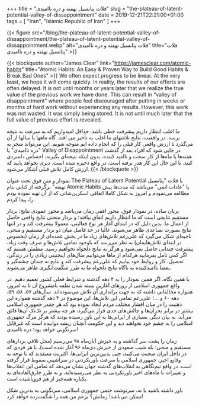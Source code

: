+++
title = "فلات پتانسیل نهفته و دره ناامیدی"
slug = "the-plateau-of-latent-potential-valley-of-dissappointment"
date = 2019-12-21T22:21:00+01:00
tags = [ "Iran", "Islamic Republic of Iran" ]
+++

{{< figure src="/blog/the-plateau-of-latent-potential-valley-of-dissappointment/the-plateau-of-latent-potential-valley-of-dissappointment.webp" alt="فلات پتانسیل نهفته و دره ناامیدی" title="فلات پتانسیل نهفته و دره ناامیدی" >}}

{{< blockquote author="James Clear" link="https://jamesclear.com/atomic-habits" title="Atomic Habits: An Easy & Proven Way to Build Good Habits & Break Bad Ones" >}}
We often expect progress to be linear. At the very least, we hope it will come quickly. In reality, the results of our efforts are often delayed. It is not until months or years later that we realize the true value of the previous work we have done. This can result in “valley of disappointment” where people feel discouraged after putting in weeks or months of hard work without experiencing any results. However, this work was not wasted. It was simply being stored. It is not until much later that the full value of previous effort is revealed.

ما اغلب انتظار داریم پیشرفت خطی باشد. حداقل امیدواریم که به سرعت به نتیجه برسد. در واقعیت، نتایج تلاشهای ما اغلب به تأخیر می افتد. گاه ماهها یا سالها از آن می‌گذرد تا ارزش واقعی کار قبلی را که انجام داده ایم متوجه شویم. این می‌تواند منجر به "دره ناامیدی" یا Valley of Disappointment در جایی شود که افراد بعد از گذشت هفته‌ها یا ماه‌ها از کار سخت و ناامید کننده، بدون اینکه نتیجه‌ای بگیرند، احساس دلسردی کنند. با این حال این کار هدر نرفته است. در واقع ذخیره شده است. دیری نخواهد پایید که ارزش کامل تلاش قبلی آشکار می‌شود.
{{< /blockquote >}}

نمودار و متن فوق تحت عنوان The Plateau of Latent Potential یا فلات "پتانسیل نهفته" برگرفته از کتابی بنام Atomic Habits یا "عادات اتمی" می‌باشد که مدت‌ها پیش مطالعه می‌نمودم و امروز به شکل کاملا اتفاقی اسکرین‌شاتی که از آن تهیه نموده بودم را، پیدا کردم.

بزبان ساده، در نمودار فوق، محور افقی زمان می‌باشد و محور عمودی نتایج؛ بردار مستقیم نتایجی است که ما انتظار داریم اتفاق بیافتد؛ و بردار منحنی نتایج واقعی حاصل از اعمال ما. بدین دلیل که در ابتدای آغاز هر نوع فعالیتی، معمولا پیشرفت کند و در انتها نتایج بصورت تصاعدی ظاهر می‌شوند، غالبا در حد فاصل میان دو بردار مستقیم و منحی، ناحیه‌ای شکل می‌گیرد که علی‌رغم تلاش‌های زیاد ما در بخش عمده‌ای از زمان (بخصوص در ابتدای تلاش‌هایمان) به نظر می‌رسد که باوجود تمامی تلاش‌ها و صرف وقت زیاد، پیشرفت چندانی حاصل نمی‌شود و هرگز به نتایج دلخواه نخواهیم رسید. مطمئن هستم که اگر کمی تامل بفرمایید هرکدام از ماها می‌توانیم مثال‌های اینچنینی زیادی را در زندگی، تحصیل، کار و روابط خود بیابیم که علی‌رغم پیشرفت کند و نتایج نه چندان چشمگیر و بعضا ناامید‌کننده به ناگاه نتایج دلخواه ما به طرز شگفت‌انگیزی ظاهر می‌شوند.

با همین نگاه، اگر همین نمودار را به ۴ دهه گذشته و شرایط فعلی کشور تعمیم دهیم، در واقع جمهوری اسلامی از روزهای آغازین بسته شدن نطفه نامشروع آن تا به امروز، همواره مخالفانی داشته که به جهت براندازی آن تلاش می‌نموده‌اند. سال‌های ۵۷، ۵۸، ۵۹، دهه ۶۰ و ...؛ علی‌رغم تمامی این تلاش‌ها، این موضوع در ۴ دهه گذشته همواره این ذهنیت را در میان اقشار مختلف مردم ایجاد نموده بود که هر چقدر جمهوری اسلامی بیشتر در برابر بحران‌ها و چالش‌های جدی قرار می‌گیرد، هر چه بیشتر بر تک‌تک آن‌ها فائق می‌آید. به بیان دیگر، بسیاری از ایرانی‌ها به این باور رسیده بودند که هرگز مرگ جمهوری اسلامی را به چشم خود نخواهند دید و این حکومت آنچنان ریشه دوانیده است که غیرقابل سرنگونی خواهد بود؛ دره ناامیدی!

زمان را پشت سر گذاشته و به خیزش آبان‌ماه ۹۸ می‌رسیم (محل تلاقی بردارهای مستقیم و منحی؛ بله شیب صعودی از خیزش دی‌ماه ۹۶ آغاز شده است)، با هر فردی که در داخل ایران صحبت می‌کنید، حتی بدبین‌ترین ایرانی‌ها، اکثریت معتقدند که با توجه به وقایع اخیر، جمهوری اسلامی با سرعت باورنکردنی در سراشیبی سقوط قرار گرفته است. در واقع نیم‌نگاهی به انقلاب‌های گذشته جهان نشان می‌دهد که تمامی این انقلاب‌ها و تغییرات تا ماه‌های اخیر باورنکردنی به نظر می‌رسیده‌اند، و به طرز خارق‌العاده‌ای به یکباره همه‌چیز از هم فروپاشیده است.

باور داشته باشید یا نه، سرنوشت حتمی جمهوری اسلامی، سرنگونی به بدترین شکل ممکن می‌باشد! زمانش؟ بزعم من همه را شگفت‌زده خواهد کرد!

<!--more-->
